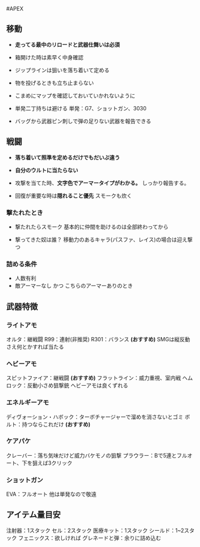 #APEX

## 移動
- **走ってる最中のリロードと武器仕舞いは必須**

- 箱開けた時は素早く中身確認
- ジップラインは狙いを落ち着いて定める

- 物を投げるときも立ち止まらない
- こまめにマップを確認しておいていかれないように

- 単発二丁持ちは避ける
単発：G7、ショットガン、3030

- バッグから武器ピン刺しで弾の足りない武器を報告できる

## 戦闘
- **落ち着いて照準を定めるだけでもだいぶ違う**

- **自分のウルトに当たらない**

- 攻撃を当てた時、**文字色でアーマータイプがわかる。**
しっかり報告する。

- 回復が重要な時は**隠れること優先**
スモークも炊く

### 撃たれたとき
- 撃たれたらスモーク
基本的に仲間を助けるのは全部終わってから

- 撃ってきた奴は誰？
移動力のあるキャラ(パスファ、レイス)の場合は迎え撃つ

### 詰める条件
- 人数有利
- 敵アーマーなし かつ こちらのアーマーありのとき

## 武器特徴
### ライトアモ
オルタ：継戦闘
R99：連射(非推奨)
R301：バランス **(おすすめ)**
SMGは縦反動さえ何とかすれば当たる

### ヘビーアモ
スピットファイア：継戦闘 **(おすすめ)**
フラットライン：威力重視、室内戦
ヘムロック：反動小さめ狙撃銃
ヘビーアモは良くずれる

### エネルギーアモ
ディヴォーション・ハボック：ターボチャージャーで溜めを消さないとゴミ
ボルト：持つならこれだけ **(おすすめ)**

### ケアパケ
クレーバー：落ち気味だけど威力バケモノの狙撃
プラウラー：Bで5連とフルオート、下を狙えば3クリック

### ショットガン
EVA：フルオート
他は単発なので敬遠

## アイテム量目安
注射器：1スタック
セル：2スタック
医療キット：1スタック
シールド：1~2スタック
フェニックス：欲しければ
グレネードと弾：余りに詰め込む

